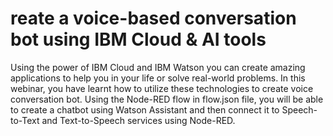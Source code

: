 # reate a voice-based conversation bot using IBM Cloud & AI tools

Using the power of IBM Cloud and IBM Watson you can create amazing applications to help you in your life or solve real-world problems. In this webinar, you have learnt how to utilize these technologies to create voice conversation bot. 
Using the Node-RED flow in flow.json file, you will be able to create a chatbot using Watson Assistant and then connect it to Speech-to-Text and Text-to-Speech services using Node-RED.
